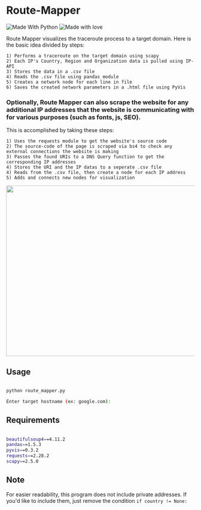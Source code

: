# Route-Mapper
![Made With Python](http://ForTheBadge.com/images/badges/made-with-python.svg) ![Made with love](http://ForTheBadge.com/images/badges/built-with-love.svg)

Route Mapper visualizes the traceroute process to a target domain.
Here is the basic idea divided by steps:
```
1) Performs a traceroute on the target domain using scapy
2) Each IP's Country, Region and Organization data is pulled using IP-API
3) Stores the data in a .csv file
4) Reads the .csv file using pandas module
5) Creates a network node for each line in file
6) Saves the created network parameters in a .html file using PyVis
```

### Optionally, Route Mapper can also scrape the website for any additional IP addresses that the website is communicating with for various purposes (such as fonts, js, SEO).

This is accomplished by taking these steps:

```
1) Uses the requests module to get the website's source code
2) The source-code of the page is scraped via bs4 to check any external connections the website is making
3) Passes the found URIs to a DNS Query function to get the corresponding IP addresses
4) Stores the URI and the IP datas to a seperate .csv file
4) Reads from the .csv file, then create a node for each IP address
5) Adds and connects new nodes for visualization
```


<img src="https://user-images.githubusercontent.com/90629653/223468455-ae0f23ff-e86c-46fe-8201-f968436cbb0c.png" width=733 height=456>

## Usage

``` bash

python route_mapper.py

Enter target hostname (ex: google.com): 

```

## Requirements

``` bash

beautifulsoup4==4.11.2
pandas==1.5.3
pyvis==0.3.2
requests==2.28.2
scapy==2.5.0

```

## Note

For easier readability, this program does not include private addresses. If you'd like to include them, just remove the condition ``` if country != None: ``` 
